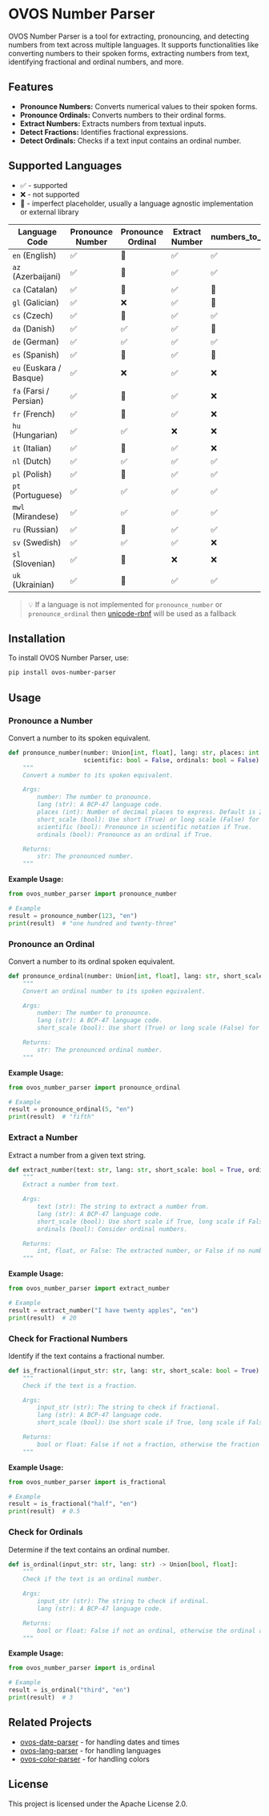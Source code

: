 # OVOS Number Parser

OVOS Number Parser is a tool for extracting, pronouncing, and detecting numbers from text across multiple languages. It
supports functionalities like converting numbers to their spoken forms, extracting numbers from text, identifying
fractional and ordinal numbers, and more.

## Features

- **Pronounce Numbers:** Converts numerical values to their spoken forms.
- **Pronounce Ordinals:** Converts numbers to their ordinal forms.
- **Extract Numbers:** Extracts numbers from textual inputs.
- **Detect Fractions:** Identifies fractional expressions.
- **Detect Ordinals:** Checks if a text input contains an ordinal number.

## Supported Languages

- ✅ - supported
- ❌ - not supported
- 🚧 - imperfect placeholder, usually a language agnostic implementation or external library


| Language Code           | Pronounce Number | Pronounce Ordinal | Extract Number | numbers_to_digits |
|-------------------------|------------------|-------------------|----------------|-------------------|
| `en` (English)          | ✅               | 🚧                | ✅             | ✅                |
| `az` (Azerbaijani)      | ✅               | 🚧                | ✅             | ✅                |
| `ca` (Catalan)          | ✅                | 🚧                 | ✅              | 🚧                 |
| `gl` (Galician)         | ✅                | ❌                | ✅              |  🚧                  |
| `cs` (Czech)            | ✅                | 🚧                 | ✅              | ✅                 |
| `da` (Danish)           | ✅                | ✅                 | ✅              | 🚧                 |
| `de` (German)           | ✅                | ✅                 | ✅              | ✅                 |
| `es` (Spanish)          | ✅                | 🚧                 | ✅              | 🚧                 |
| `eu` (Euskara / Basque) | ✅                | ❌                 | ✅              | ❌                 |
| `fa` (Farsi / Persian)  | ✅                | 🚧                 | ✅              | ❌                 |
| `fr` (French)           | ✅                | 🚧                 | ✅              | ❌                 |
| `hu` (Hungarian)        | ✅                | ✅                 | ❌              | ❌                 |
| `it` (Italian)          | ✅                | 🚧                | ✅              | ❌                 |
| `nl` (Dutch)            | ✅                | ✅                 | ✅              | ✅                 |
| `pl` (Polish)           | ✅                | 🚧                 | ✅              | ✅                 |
| `pt` (Portuguese)       | ✅                | ✅                  | ✅              | ✅                |
| `mwl` (Mirandese)       | ✅                | ✅                  | ✅              | ✅                |
| `ru` (Russian)          | ✅                | 🚧                 | ✅              | ✅                 |
| `sv` (Swedish)          | ✅                | ✅                 | ✅              | ❌                 |
| `sl` (Slovenian)        | ✅                | 🚧                 | ❌              | ❌                 |
| `uk` (Ukrainian)        | ✅                | 🚧                 | ✅              | ✅                 |


> 💡 If a language is not implemented for `pronounce_number` or `pronounce_ordinal` then [unicode-rbnf](https://github.com/rhasspy/unicode-rbnf) will be used as a fallback

## Installation

To install OVOS Number Parser, use:

```bash
pip install ovos-number-parser
```

## Usage

### Pronounce a Number

Convert a number to its spoken equivalent.

```python
def pronounce_number(number: Union[int, float], lang: str, places: int = 2, short_scale: bool = True,
                     scientific: bool = False, ordinals: bool = False) -> str:
    """
    Convert a number to its spoken equivalent.

    Args:
        number: The number to pronounce.
        lang (str): A BCP-47 language code.
        places (int): Number of decimal places to express. Default is 2.
        short_scale (bool): Use short (True) or long scale (False) for large numbers.
        scientific (bool): Pronounce in scientific notation if True.
        ordinals (bool): Pronounce as an ordinal if True.

    Returns:
        str: The pronounced number.
    """
```

**Example Usage:**

```python
from ovos_number_parser import pronounce_number

# Example
result = pronounce_number(123, "en")
print(result)  # "one hundred and twenty-three"
```

### Pronounce an Ordinal

Convert a number to its ordinal spoken equivalent.

```python
def pronounce_ordinal(number: Union[int, float], lang: str, short_scale: bool = True) -> str:
    """
    Convert an ordinal number to its spoken equivalent.

    Args:
        number: The number to pronounce.
        lang (str): A BCP-47 language code.
        short_scale (bool): Use short (True) or long scale (False) for large numbers.

    Returns:
        str: The pronounced ordinal number.
    """
```

**Example Usage:**

```python
from ovos_number_parser import pronounce_ordinal

# Example
result = pronounce_ordinal(5, "en")
print(result)  # "fifth"
```

### Extract a Number

Extract a number from a given text string.

```python
def extract_number(text: str, lang: str, short_scale: bool = True, ordinals: bool = False) -> Union[int, float, bool]:
    """
    Extract a number from text.

    Args:
        text (str): The string to extract a number from.
        lang (str): A BCP-47 language code.
        short_scale (bool): Use short scale if True, long scale if False.
        ordinals (bool): Consider ordinal numbers.

    Returns:
        int, float, or False: The extracted number, or False if no number found.
    """
```

**Example Usage:**

```python
from ovos_number_parser import extract_number

# Example
result = extract_number("I have twenty apples", "en")
print(result)  # 20
```

### Check for Fractional Numbers

Identify if the text contains a fractional number.

```python
def is_fractional(input_str: str, lang: str, short_scale: bool = True) -> Union[bool, float]:
    """
    Check if the text is a fraction.

    Args:
        input_str (str): The string to check if fractional.
        lang (str): A BCP-47 language code.
        short_scale (bool): Use short scale if True, long scale if False.

    Returns:
        bool or float: False if not a fraction, otherwise the fraction as a float.
    """
```

**Example Usage:**

```python
from ovos_number_parser import is_fractional

# Example
result = is_fractional("half", "en")
print(result)  # 0.5
```

### Check for Ordinals

Determine if the text contains an ordinal number.

```python
def is_ordinal(input_str: str, lang: str) -> Union[bool, float]:
    """
    Check if the text is an ordinal number.

    Args:
        input_str (str): The string to check if ordinal.
        lang (str): A BCP-47 language code.

    Returns:
        bool or float: False if not an ordinal, otherwise the ordinal as a float.
    """
```

**Example Usage:**

```python
from ovos_number_parser import is_ordinal

# Example
result = is_ordinal("third", "en")
print(result)  # 3
```

## Related Projects

- [ovos-date-parser](https://github.com/OpenVoiceOS/ovos-date-parser) - for handling dates and times
- [ovos-lang-parser](https://github.com/OVOSHatchery/ovos-lang-parser) - for handling languages
- [ovos-color-parser](https://github.com/OVOSHatchery/ovos-color-parser) - for handling colors

## License

This project is licensed under the Apache License 2.0.
